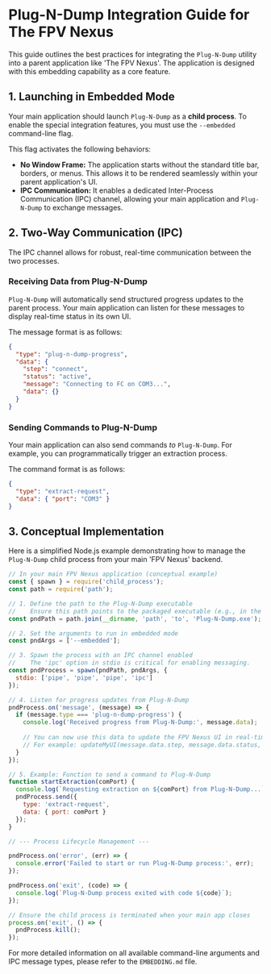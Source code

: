 # Plug-N-Dump Integration Guide for The FPV Nexus

This guide outlines the best practices for integrating the `Plug-N-Dump` utility into a parent application like 'The FPV Nexus'. The application is designed with this embedding capability as a core feature.

## 1. Launching in Embedded Mode

Your main application should launch `Plug-N-Dump` as a **child process**. To enable the special integration features, you must use the `--embedded` command-line flag.

This flag activates the following behaviors:
-   **No Window Frame:** The application starts without the standard title bar, borders, or menus. This allows it to be rendered seamlessly within your parent application's UI.
-   **IPC Communication:** It enables a dedicated Inter-Process Communication (IPC) channel, allowing your main application and `Plug-N-Dump` to exchange messages.

## 2. Two-Way Communication (IPC)

The IPC channel allows for robust, real-time communication between the two processes.

### Receiving Data from Plug-N-Dump

`Plug-N-Dump` will automatically send structured progress updates to the parent process. Your main application can listen for these messages to display real-time status in its own UI.

The message format is as follows:
```json
{
  "type": "plug-n-dump-progress",
  "data": {
    "step": "connect",
    "status": "active",
    "message": "Connecting to FC on COM3...",
    "data": {}
  }
}
```

### Sending Commands to Plug-N-Dump

Your main application can also send commands *to* `Plug-N-Dump`. For example, you can programmatically trigger an extraction process.

The command format is as follows:
```json
{
  "type": "extract-request",
  "data": { "port": "COM3" }
}
```

## 3. Conceptual Implementation

Here is a simplified Node.js example demonstrating how to manage the `Plug-N-Dump` child process from your main 'FPV Nexus' backend.

```javascript
// In your main FPV Nexus application (conceptual example)
const { spawn } = require('child_process');
const path = require('path');

// 1. Define the path to the Plug-N-Dump executable
//    Ensure this path points to the packaged executable (e.g., in the 'dist' folder).
const pndPath = path.join(__dirname, 'path', 'to', 'Plug-N-Dump.exe');

// 2. Set the arguments to run in embedded mode
const pndArgs = ['--embedded'];

// 3. Spawn the process with an IPC channel enabled
//    The 'ipc' option in stdio is critical for enabling messaging.
const pndProcess = spawn(pndPath, pndArgs, {
  stdio: ['pipe', 'pipe', 'pipe', 'ipc'] 
});

// 4. Listen for progress updates from Plug-N-Dump
pndProcess.on('message', (message) => {
  if (message.type === 'plug-n-dump-progress') {
    console.log('Received progress from Plug-N-Dump:', message.data);
    
    // You can now use this data to update the FPV Nexus UI in real-time.
    // For example: updateMyUI(message.data.step, message.data.status, message.data.message);
  }
});

// 5. Example: Function to send a command to Plug-N-Dump
function startExtraction(comPort) {
  console.log(`Requesting extraction on ${comPort} from Plug-N-Dump...`);
  pndProcess.send({
    type: 'extract-request',
    data: { port: comPort }
  });
}

// --- Process Lifecycle Management ---

pndProcess.on('error', (err) => {
  console.error('Failed to start or run Plug-N-Dump process:', err);
});

pndProcess.on('exit', (code) => {
  console.log(`Plug-N-Dump process exited with code ${code}`);
});

// Ensure the child process is terminated when your main app closes
process.on('exit', () => {
  pndProcess.kill();
});
```

For more detailed information on all available command-line arguments and IPC message types, please refer to the `EMBEDDING.md` file.
